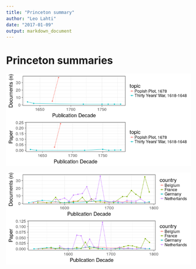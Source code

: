 ```yaml
---
title: "Princeton summary"
author: "Leo Lahti"
date: "2017-01-09"
output: markdown_document
---
```


# Princeton summaries



![plot of chunk princeton](figure_20151023_LIBER/princeton-1.png)


![plot of chunk princeton2](figure_20151023_LIBER/princeton2-1.png)


